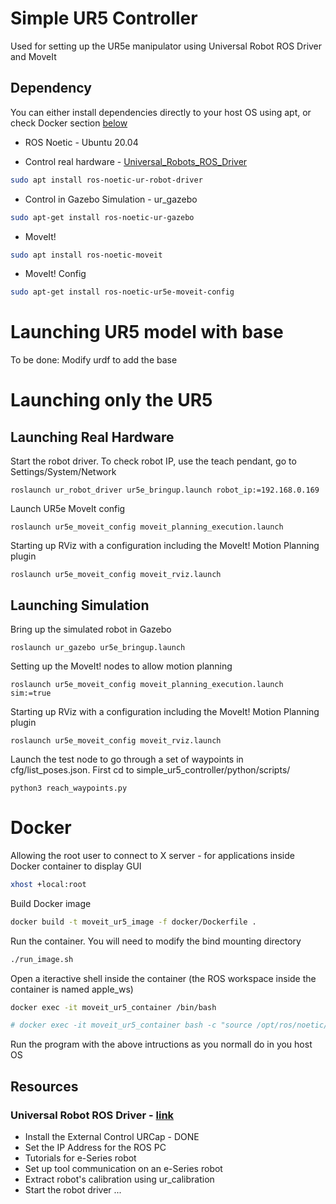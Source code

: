# Simple UR5 Controller
Used for setting up the UR5e manipulator using Universal Robot ROS Driver and MoveIt

## Dependency
You can either install dependencies directly to your host OS using apt, or check Docker section [below](#docker)
- ROS Noetic - Ubuntu 20.04

- Control real hardware - [Universal_Robots_ROS_Driver](https://github.com/UniversalRobots/Universal_Robots_ROS_Driver)
```bash
sudo apt install ros-noetic-ur-robot-driver
```

- Control in Gazebo Simulation - ur_gazebo
```bash
sudo apt-get install ros-noetic-ur-gazebo
```

- MoveIt!
```bash
sudo apt install ros-noetic-moveit
```

- MoveIt! Config
```bash
sudo apt-get install ros-noetic-ur5e-moveit-config
```

# Launching UR5 model with base
To be done: Modify urdf to add the base



# Launching only the UR5 
## Launching Real Hardware
Start the robot driver. To check robot IP, use the teach pendant, go to Settings/System/Network

```roslaunch ur_robot_driver ur5e_bringup.launch robot_ip:=192.168.0.169```

Launch UR5e MoveIt config

```roslaunch ur5e_moveit_config moveit_planning_execution.launch```

Starting up RViz with a configuration including the MoveIt! Motion Planning plugin

```roslaunch ur5e_moveit_config moveit_rviz.launch```

## Launching Simulation
Bring up the simulated robot in Gazebo

```roslaunch ur_gazebo ur5e_bringup.launch```

Setting up the MoveIt! nodes to allow motion planning

```roslaunch ur5e_moveit_config moveit_planning_execution.launch sim:=true```

Starting up RViz with a configuration including the MoveIt! Motion Planning plugin

```roslaunch ur5e_moveit_config moveit_rviz.launch```

Launch the test node to go through a set of waypoints in cfg/list_poses.json. First cd to simple_ur5_controller/python/scripts/

```python3 reach_waypoints.py```


# Docker 
Allowing the root user to connect to X server - for applications inside Docker container to display GUI 
```bash
xhost +local:root
```
Build Docker image
```bash
docker build -t moveit_ur5_image -f docker/Dockerfile .
```
Run the container. You will need to modify the bind mounting directory
```bash
./run_image.sh
```
Open a iteractive shell inside the container (the ROS workspace inside the container is named apple_ws)
```bash
docker exec -it moveit_ur5_container /bin/bash

# docker exec -it moveit_ur5_container bash -c "source /opt/ros/noetic/setup.bash && source /root/apple_ws/devel/setup.bash && exec bash"
```
Run the program with the above intructions as you normall do in you host OS

## Resources
### Universal Robot ROS Driver - [link](https://github.com/ros-industrial/universal_robot)
- Install the External Control URCap - DONE
- Set the IP Address for the ROS PC 
- Tutorials for e-Series robot
- Set up tool communication on an e-Series robot
- Extract robot's calibration using ur_calibration
- Start the robot driver
...